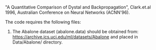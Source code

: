 "A Quantitative Comparison of Dystal and Backpropagation", Clark.et.al 1996, Australian Conference on Neural Networks (ACNN'96).

The code requires the following files:

1. The Abalone dataset (abalone.data) should be obtained from: https://archive.ics.uci.edu/ml/datasets/Abalone and placed in Data/Abalone/ directory.
